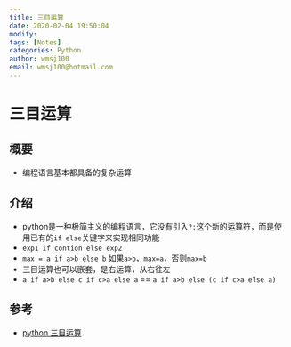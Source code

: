 ```yaml
---
title: 三目运算
date: 2020-02-04 19:50:04
modify: 
tags: [Notes]
categories: Python
author: wmsj100
email: wmsj100@hotmail.com
---
```


# 三目运算

## 概要

- 编程语言基本都具备的复杂运算

## 介绍

- python是一种极简主义的编程语言，它没有引入`?:`这个新的运算符，而是使用已有的`if else`关键字来实现相同功能
- `exp1 if contion else exp2`
- `max = a if a>b else b` 如果`a>b`，`max=a`，否则`max=b`
- 三目运算也可以嵌套，是右运算，从右往左
- `a if a>b else c if c>a else a` == `a if a>b else (c if c>a else a)`

## 参考

- [python 三目运算](http://c.biancheng.net/view/2187.html)

